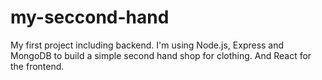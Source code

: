 # my-seccond-hand
My first project including backend. I'm using Node.js, Express and MongoDB to build a simple second hand shop for clothing. And React for the frontend.
